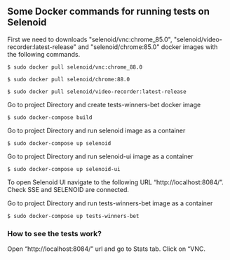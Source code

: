 ## Some Docker commands for running tests on Selenoid

First we need to downloads "selenoid/vnc:chrome_85.0", "selenoid/video-recorder:latest-release" and "selenoid/chrome:85.0" docker images with the following commands.

```$ sudo docker pull selenoid/vnc:chrome_88.0```

```$ sudo docker pull selenoid/chrome:88.0```

```$ sudo docker pull selenoid/video-recorder:latest-release```

Go to project Directory and create tests-winners-bet docker image

```$ sudo docker-compose build```

Go to project Directory and run selenoid image as a container

```$ sudo docker-compose up selenoid```

Go to project Directory and run selenoid-ui image as a container

```$ sudo docker-compose up selenoid-ui```

To open Selenoid UI navigate to the following URL “http://localhost:8084/”.      Check SSE and SELENOID are connected.

Go to project Directory and run tests-winners-bet image as a container

```$ sudo docker-compose up tests-winners-bet```


### How to see the tests work?
Open “http://localhost:8084/” url and go to Stats tab. Click on “VNC.
